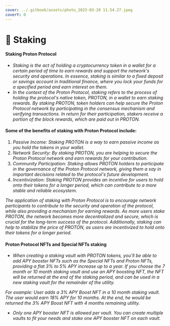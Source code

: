 ```yaml
---
cover: ../.gitbook/assets/photo_2023-03-20 11.54.27.jpeg
coverY: 0
---
```


# 🔹 Staking

#### Staking Proton Protocol

* _Staking is the act of holding a cryptocurrency token in a wallet for a certain period of time to earn rewards and support the network's security and operations. In essence, staking is similar to a fixed deposit or savings account in traditional finance, where you lock your funds for a specified period and earn interest on them._
* _In the context of the Proton Protocol, staking refers to the process of holding the protocol's native token, PROTON, in a wallet to earn staking rewards. By staking PROTON, token holders can help secure the Proton Protocol network by participating in the consensus mechanism and verifying transactions. In return for their participation, stakers receive a portion of the block rewards, which are paid out in PROTON._

#### Some of the benefits of staking with Proton Protocol include:

1. _Passive Income: Staking PROTON is a way to earn passive income as you hold the tokens in your wallet._
2. _Network Security: By staking PROTON, you are helping to secure the Proton Protocol network and earn rewards for your contribution._
3. _Community Participation: Staking allows PROTON holders to participate in the governance of the Proton Protocol network, giving them a say in important decisions related to the protocol's future development._
4. _Incentivization: Staking PROTON provides an incentive for users to hold onto their tokens for a longer period, which can contribute to a more stable and reliable ecosystem._

_The application of staking with Proton Protocol is to encourage network participants to contribute to the security and operation of the protocol, while also providing a mechanism for earning rewards. As more users stake PROTON, the network becomes more decentralized and secure, which is crucial for the long-term success of the protocol. Additionally, staking can help to stabilize the price of PROTON, as users are incentivized to hold onto their tokens for a longer period._

#### Proton Protocol NFTs and Special NFTs staking

* _When creating a staking vault with PROTON tokens, you’ll be able to add APY booster NFTs such as the Special NFTs and Proton NFTs, providing a flat 3% to 5% APY increase up to a year. If you choose the 7 month or 10 month staking vault and use an APY boosting NFT, the NFT will be returned at the end of the staking period, and can be used in a new staking vault for the remainder of the utility._

_For example: User adds a 3% APY Boost NFT in a 10 month staking vault. The user would earn 18% APY for 10 months. At the end, he would be returned the 3% APY Boost NFT with 4 months remaining utility._

* _Only one APY booster NFT is allowed per vault. You can create multiple vaults to fit your needs and stake one APY booster NFT on each vault._
